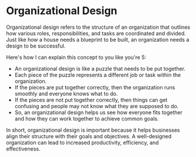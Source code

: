 # Organizational Design

Organizational design refers to the structure of an organization that outlines how various roles, responsibilities, and tasks are coordinated and divided. Just like how a house needs a blueprint to be built, an organization needs a design to be successful. 

Here's how I can explain this concept to you like you're 5: 

* An organizational design is like a puzzle that needs to be put together. 
* Each piece of the puzzle represents a different job or task within the organization. 
* If the pieces are put together correctly, then the organization runs smoothly and everyone knows what to do. 
* If the pieces are not put together correctly, then things can get confusing and people may not know what they are supposed to do. 
* So, an organizational design helps us see how everyone fits together and how they can work together to achieve common goals. 

In short, organizational design is important because it helps businesses align their structure with their goals and objectives. A well-designed organization can lead to increased productivity, efficiency, and effectiveness.
